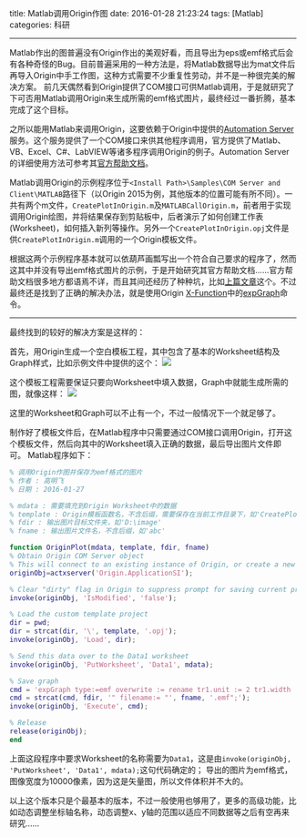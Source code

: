 title: Matlab调用Origin作图
date: 2016-01-28 21:23:24
tags: [Matlab]
categories: 科研

---

Matlab作出的图普遍没有Origin作出的美观好看，而且导出为eps或emf格式后会有各种奇怪的Bug。目前普遍采用的一种方法是，将Matlab数据导出为mat文件后再导入Origin中手工作图，这种方式需要不少重复性劳动，并不是一种很完美的解决方案。
前几天偶然看到Origin提供了COM接口可供Matlab调用，于是就研究了下可否用Matlab调用Origin来生成所需的emf格式图片，最终经过一番折腾，基本完成了这个目标。

<!--more-->

之所以能用Matlab来调用Origin，这要依赖于Origin中提供的[Automation Server](http://www.originlab.com/index.aspx?go=Products/Origin/Programming/AutomationServer)服务。这个服务提供了一个COM接口来供其他程序调用，官方提供了Matlab、VB、Excel、C#、LabVIEW等诸多程序调用Origin的例子。Automation Server的详细使用方法可参考其[官方帮助文档](http://www.originlab.com/doc/COM)。

Matlab调用Origin的示例程序位于`<Install Path>\Samples\COM Server and Client\MATLAB`路径下（以Origin 2015为例，其他版本的位置可能有所不同）。一共有两个m文件，`CreatePlotInOrigin.m`及`MATLABCallOrigin.m`，前者用于实现调用Origin绘图，并将结果保存到剪贴板中，后者演示了如何创建工作表(Worksheet)，如何插入新列等操作。另外一个`CreatePlotInOrigin.opj`文件是供`CreatePlotInOrigin.m`调用的一个Origin模板文件。

根据这两个示例程序基本就可以依葫芦画瓢写出一个符合自己要求的程序了，然而这其中并没有导出emf格式图片的示例，于是开始研究其官方帮助文档……官方帮助文档很多地方都语焉不详，而且其间还经历了种种坑，比如[上篇文章](http://GaoMF.cn/2016/01/27/Origin%20Script%20Window%20%E6%89%A7%E8%A1%8C%E8%84%9A%E6%9C%AC%E4%BB%A3%E7%A0%81%E7%9A%84%E6%96%B9%E6%B3%95/)这个。不过最终还是找到了正确的解决办法，就是使用Origin [X-Function](http://www.originlab.com/doc/X-Function)中的[expGraph](http://www.originlab.com/doc/X-Function/ref/expGraph)命令。

----------

最终找到的较好的解决方案是这样的：

首先，用Origin生成一个空白模板工程，其中包含了基本的Worksheet结构及Graph样式，比如示例文件中提供的这个：
![](http://gmf.shengnengjin.cn/Matlab20160128204513.png)

这个模板工程需要保证只要向Worksheet中填入数据，Graph中就能生成所需的图，就像这样：
![](http://gmf.shengnengjin.cn/Matlab20160128205045.png)

这里的Worksheet和Graph可以不止有一个，不过一般情况下一个就足够了。

制作好了模板文件后，在Matlab程序中只需要通过COM接口调用Origin，打开这个模板文件，然后向其中的Worksheet填入正确的数据，最后导出图片文件即可。
Matlab程序如下：
```Matlab
% 调用Origin作图并保存为emf格式的图片
% 作者 : 高明飞
% 日期 : 2016-01-27

% mdata : 需要填充到Origin Worksheet中的数据
% template : Origin模板函数名，不含后缀，需要保存在当前工作目录下，如'CreatePlotInOrigin'
% fdir : 输出图片目标文件夹，如'D:\image'
% fname : 输出图片文件名，不含后缀，如'abc'

function OriginPlot(mdata, template, fdir, fname)
% Obtain Origin COM Server object
% This will connect to an existing instance of Origin, or create a new one if none exist
originObj=actxserver('Origin.ApplicationSI');

% Clear "dirty" flag in Origin to suppress prompt for saving current project
invoke(originObj, 'IsModified', 'false');

% Load the custom template project
dir = pwd;
dir = strcat(dir, '\', template, '.opj');
invoke(originObj, 'Load', dir);

% Send this data over to the Data1 worksheet
invoke(originObj, 'PutWorksheet', 'Data1', mdata);

% Save graph
cmd = 'expGraph type:=emf overwrite := rename tr1.unit := 2 tr1.width := 10000 path:= "';
cmd = strcat(cmd, fdir, '" filename:= "', fname, '.emf";');
invoke(originObj, 'Execute', cmd);

% Release
release(originObj);
end
```
上面这段程序中要求Worksheet的名称需要为`Data1`，这是由`invoke(originObj, 'PutWorksheet', 'Data1', mdata);`这句代码确定的；
导出的图片为emf格式，图像宽度为10000像素，因为这是矢量图，所以文件体积并不大的。

以上这个版本只是个最基本的版本，不过一般使用也够用了，更多的高级功能，比如动态调整坐标轴名称，动态调整x、y轴的范围以适应不同数据等之后有空再来研究……
